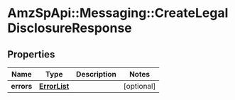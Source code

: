 # AmzSpApi::Messaging::CreateLegalDisclosureResponse

## Properties
Name | Type | Description | Notes
------------ | ------------- | ------------- | -------------
**errors** | [**ErrorList**](ErrorList.md) |  | [optional] 

